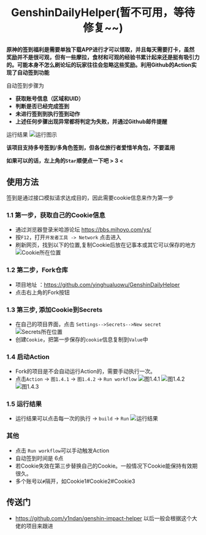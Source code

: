 <h1 align="center">

GenshinDailyHelper(暂不可用，等待修复~~)

</h1>

**原神的签到福利是需要单独下载APP进行才可以领取，并且每天需要打卡，虽然奖励并不是很可观，但有一些摩拉，食材和可观的经验书累计起来还是挺有吸引力的。可能本身不怎么刷论坛的玩家往往会忽略这些奖励。利用Github的Action实现了自动签到功能**

自动签到步骤为
* **获取账号信息（区域和UID）**
* **判断是否已经完成签到**
* **未进行签到到执行签到动作**
* **上述任何步骤出现异常都将判定为失败，并通过Github邮件提醒**

运行结果
![运行图示](https://cdn.jsdelivr.net/gh/yinghualuowu/SakuraWallpaper@74c46f44/cnblog/head/genshin/buildsuccess.png)

**该项目支持多号签到/多角色签到，但各位旅行者爱惜羊角包，不要滥用**

**如果可以的话，左上角的```Star```顺便点一下吧 > 3 <**

## 使用方法
签到是通过接口模拟请求达成目的，因此需要cookie信息来作为第一步

### 1.1 第一步，获取自己的Cookie信息
- 通过浏览器登录米哈游论坛 https://bbs.mihoyo.com/ys/
- 按```F12```，打开```开发者工具 -> Network``` 点击进入
- 刷新网页，找到以下的位置,复制Cookie后放在记事本或其它可以保存的地方
![Cookie所在位置](https://cdn.jsdelivr.net/gh/yinghualuowu/SakuraWallpaper@74c46f44/cnblog/head/genshin/cookie.png)

### 1.2 第二步，Fork仓库
- 项目地址 ：https://github.com/yinghualuowu/GenshinDailyHelper
- 点击右上角的Fork按钮

### 1.3 第三步, 添加Cookie到Secrets
- 在自己的项目界面，点击 ```Settings-->Secrets-->New secret```
![Secrets所在位置](https://cdn.jsdelivr.net/gh/yinghualuowu/SakuraWallpaper@74c46f44/cnblog/head/genshin/setting.png)
- 创建```Cookie```，把第一步保存的```cookie```信息复制到```Value```中

### 1.4 启动Action
- Fork的项目是不会自动运行Action的，需要手动执行一次。
- 点击```Action``` -> ```图1.4.1``` -> ```图1.4.2``` -> ```Run workflow```
![图1.4.1](https://cdn.jsdelivr.net/gh/yinghualuowu/SakuraWallpaper@74c46f44/cnblog/head/genshin/understandflow.png)
![图1.4.2](https://cdn.jsdelivr.net/gh/yinghualuowu/SakuraWallpaper@74c46f44/cnblog/head/genshin/enableflow.png)
![图1.4.3](https://cdn.jsdelivr.net/gh/yinghualuowu/SakuraWallpaper@74c46f44/cnblog/head/genshin/runflow.png)

### 1.5 运行结果
- 运行结果可以点击每一次的执行 -> ```build``` -> ```Run```
![运行结果](https://cdn.jsdelivr.net/gh/yinghualuowu/SakuraWallpaper@74c46f44/cnblog/head/genshin/buildflow.png)

### 其他
- 点击 ```Run workflow```可以手动触发Action
- 自动签到时间是 6点
- 若Cookie失效在第三步替换自己的Cookie。一般情况下Cookie能保持有效期很久。
- 多个账号以```#```隔开，如Cookie1#Cookie2#Cookie3

## 传送门
- https://github.com/y1ndan/genshin-impact-helper 以后一般会根据这个大佬的项目来跟进
